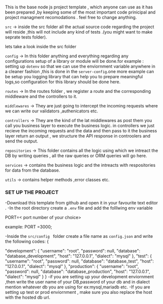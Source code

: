 This is the base  node js project template , which anyone can use as it has been prepared ,by keeping some of the most important code prinicipal and  project managment recomodations . feel free to change anything.

`src`  -> inside the src folder all the actual source code regarding the  project will reside ,this will not  include any kind of tests .(you might want to make seprate tests folder).

lets take  a look inside  the src folder

`config` -> In this folder anything and everything regarding any configurations setup of a library or module will be done.for example : setting up `dotenv` so that we can use  the enviornment variable anywhere in a cleaner fashion ,this is done in the `server-config`.one more  example can be setup you logging library that can help you to prepare meaningful logs,so configuration for this library should be done here.

`routes` -> In the routes folder , we register a route and the corresponding middleware and the controllers 
to  it.

`middlewares` -> They are just going to intercept the incoming requests where we can write our validators ,authenicators etc.

`controllers` -> They are the kind of the lat middlewares as post them you call you business layer to execute the business logic. in controllers we just recieve the incoming requests and the data and then pass to it the business layer return an output , we structure the API  response in controolers and send the output.

`repositories` -> This folder contains all the logic using which we intreact the DB by writing queries , all the raw queries or ORM queries will go here.

`services` -> contains the business logic and the intreacts with respositories for data from the database.

`utils` -> contains  helper methods ,error classes etc.

### SET UP THE PROJECT 
-Download this template from github and open it in your favourite text editor .
-In the root directory create a `.env` file and add the folllwing env variable

PORT=< port number of your choice>

example: PORT =3000;

-Inside the `src/config ` folder create a file name as `config.json` and write the following codes:
{

  "development": {
    "username": "root",
    "password": null,
    "database": "database_development",
    "host": "127.0.0.1",
    "dialect": "mysql"
  },
  "test": {
    "username": "root",
    "password": null,
    "database": "database_test",
    "host": "127.0.0.1",
    "dialect": "mysql"
  },
  "production": {
    "username": "root",
    "password": null,
    "database": "database_production",
    "host": "127.0.0.1",
    "dialect": "mysql"
  }
}
-if you are setting up your development enviornment ,then write the user name of your DB,password of your db and in dialect mention whatever db you are using for ex:mysql,mariadb etc.
-If you are setting up test or prod enviornment , make sure you also replace the host with the hosted db url.

